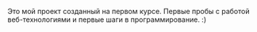 Это мой проект созданный на первом курсе.
Первые пробы с работой веб-технологиями и первые шаги в программирование. :)
